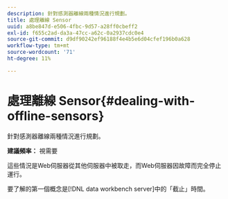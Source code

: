 ```yaml
---
description: 針對感測器離線兩種情況進行規劃。
title: 處理離線 Sensor
uuid: a8be847d-e506-4fbc-9d57-a28ff0cbeff2
exl-id: f655c2ad-da3a-47cc-a62c-0a2937cdc0e4
source-git-commit: d9df90242ef96188f4e4b5e6d04cfef196b0a628
workflow-type: tm+mt
source-wordcount: '71'
ht-degree: 11%

---
```


# 處理離線 Sensor{#dealing-with-offline-sensors}

針對感測器離線兩種情況進行規劃。

**建議頻率：** 視需要

這些情況是Web伺服器從其他伺服器中被取走，而Web伺服器因故障而完全停止運行。

要了解的第一個概念是[!DNL data workbench server]中的「截止」時間。
